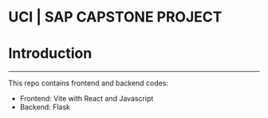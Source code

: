 # UCI | SAP CAPSTONE PROJECT 

# Introduction 
---
This repo contains frontend and backend codes:
- Frontend: Vite with React and Javascript
- Backend: Flask
